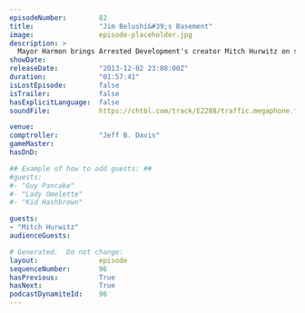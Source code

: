 ```yaml
---
episodeNumber:        82
title:                "Jim Belushi&#39;s Basement"
image:                episode-placeholder.jpg
description: >
  Mayor Harmon brings Arrested Development's creator Mitch Hurwitz on stage to talk shop about TV. Later Kumail returns and the whole thing ends with an epic D&D session. Quit reading already and press play!
showDate:             
releaseDate:          "2013-12-02 23:08:00Z"
duration:             "01:57:41"
isLostEpisode:        false
isTrailer:            false
hasExplicitLanguage:  false
soundFile:            https://chtbl.com/track/E2288/traffic.megaphone.fm/STA5496750200.mp3?updated=1555715359

venue:                
comptroller:          "Jeff B. Davis"
gameMaster:           
hasDnD:               

## Example of how to add guests: ##
#guests:
#- "Guy Pancake"
#- "Lady Omelette"
#- "Kid Hashbrown"

guests:
- "Mitch Hurwitz"
audienceGuests:

# Generated.  Do not change:
layout:               episode
sequenceNumber:       96
hasPrevious:          True
hasNext:              True
podcastDynamiteId:    96
---
```


<!-- The episode description will be rendered here -->
<!-- Add your content below here -->

